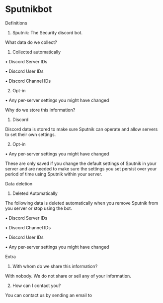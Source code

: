 # Sputnikbot
Definitions

1. Sputnik: The Security discord bot.

What data do we collect?

1. Collected automatically

• Discord Server IDs

• Discord User IDs

• Discord Channel IDs

2. Opt-in

• Any per-server settings you might have changed

Why do we store this information?

1. Discord

Discord data is stored to make sure Sputnik can operate and allow servers to set their own settings.

2. Opt-in

• Any per-server settings you might have changed

These are only saved if you change the default settings of Sputnik in your server and are needed to make sure the settings you set persist over your period of time using Sputnik within your server.

Data deletion

1. Deleted Automatically

The following data is deleted automatically when you remove Sputnik from you server or stop using the bot.

• Discord Server IDs

• Discord Channel IDs

• Discord User IDs

• Any per-server settings you might have changed

Extra

1. With whom do we share this information?

With nobody. We do not share or sell any of your information.

2. How can I contact you?

You can contact us by sending an email to 
